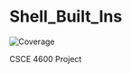 # Shell_Built_Ins
![Coverage](https://img.shields.io/badge/Coverage-76.8%25-brightgreen)
 
 CSCE 4600 Project
